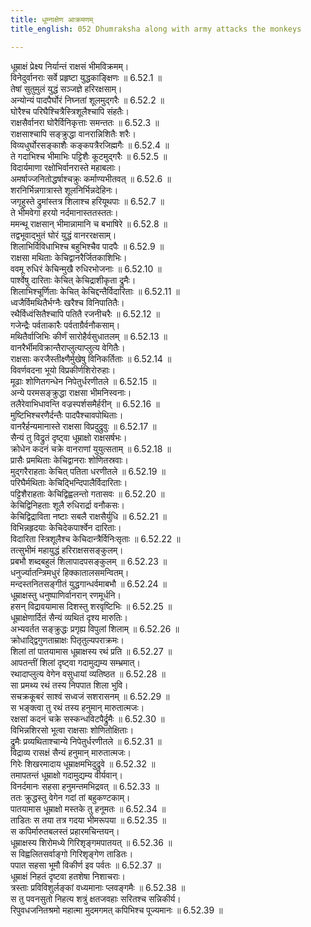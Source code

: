 ```yaml
---
title: धूम्नाक्षेण आक्रमणम्
title_english: 052 Dhumraksha along with army attacks the monkeys

---
```

<div class="audioEmbed"  caption="श्रीराम-हरिसीताराममूर्ति-घनपाठिभ्यां वचनम्" src="https://archive.org/download/Ramayana-recitation-Sriram-harisItArAmamUrti-Ghanapaati-v2/Kanda_6/Kanda_6_YK-052-Dhumraksha_along_with_army_attacks_the_monkeys_0.mp3"></div>

धूम्राक्षं प्रेक्ष्य निर्यान्तं राक्षसं भीमविक्रमम्।  
विनेदुर्वानराः सर्वे प्रहृष्टा युद्धकाङ्क्षिणः ॥ 6.52.1 ॥   
तेषां सुतुमुलं युद्धं सञ्जज्ञे हरिरक्षसाम्।  
अन्योन्यं पादपैर्घोरं निघ्नतां शूलमुद्गरैः ॥ 6.52.2 ॥   
घोरैश्च परिघैश्चित्रैस्त्रिशूलैश्चापि संहतैः।  
राक्षसैर्वानरा घोरैर्विनिकृत्ताः समन्ततः ॥ 6.52.3 ॥   
राक्षसाश्चापि सङ्क्रुद्धा वानरान्निशितैः शरैः।  
विव्यधुर्घोरसङ्काशैः कङ्कपत्रैरजिह्मगैः ॥ 6.52.4 ॥   
ते गदाभिश्च भीमाभिः पट्टिशैः कूटमुद्गरैः ॥ 6.52.5 ॥   
विदार्यमाणा रक्षोभिर्वानरास्ते महाबलाः।  
अमर्षाज्जनितोद्धर्षाश्चक्रुः कर्माण्यभीतवत् ॥ 6.52.6 ॥   
शरनिर्भिन्नगात्रास्ते शूलनिर्भिन्नदेहिनः।  
जगृहुस्ते द्रुमांस्तत्र शिलाश्च हरियूथपाः ॥ 6.52.7 ॥   
ते भीमवेगा हरयो नर्दमानास्ततस्ततः।  
ममन्थू राक्षसान् भीमान्नामानि च बभाषिरे ॥ 6.52.8 ॥   
तद्वभूवाद्भुतं घोरं युद्धं वानररक्षसाम्।  
शिलाभिर्विविधाभिश्च बहुभिश्चैव पादपैः ॥ 6.52.9 ॥   
राक्षसा मथिताः केचिद्वानरैर्जितकाशिभिः।  
ववमू रुधिरं केचिन्मुखै रुधिरभोजनाः ॥ 6.52.10 ॥   
पार्श्वेषु दारिताः केचित् केचिद्राशीकृता द्रुमैः।  
शिलाभिश्चूर्णिताः केचित् केचिद्दन्तैर्विदारिताः ॥ 6.52.11 ॥   
ध्वजैर्विमथितैर्भग्नैः खरैश्च विनिपातितैः।  
रथैर्विध्वंसितैश्चापि पतितै रजनीचरैः ॥ 6.52.12 ॥   
गजेन्द्रैः पर्वताकारैः पर्वताग्रैर्वनौकसाम्।  
मथितैर्वाजिभिः कीर्णं सारोहैर्वसुधातलम् ॥ 6.52.13 ॥   
वानरैर्भीमविक्रान्तैराप्लुत्याप्लुत्य वेगितैः।  
राक्षसाः करजैस्तीक्ष्णैर्मुखेषु विनिकर्तिताः ॥ 6.52.14 ॥   
विवर्णवदना भूयो विप्रकीर्णशिरोरुहाः।  
मूढाः शोणितगन्धेन निपेतुर्धरणीतले ॥ 6.52.15 ॥   
अन्ये परमसङ्क्रुद्धा राक्षसा भीमनिस्वनाः।  
तलैरेवाभिधावन्ति वज्रस्पर्शसमैर्हरीन् ॥ 6.52.16 ॥   
मुष्टिभिश्चरणैर्दन्तैः पादपैश्चावपोथिताः।  
वानरैर्हन्यमानास्ते राक्षसा विप्रदुद्रुवुः ॥ 6.52.17 ॥   
सैन्यं तु विद्रुतं दृष्ट्वा धूम्राक्षो राक्षसर्षभः।  
क्रोधेन कदनं चक्रे वानराणां युयुत्सताम् ॥ 6.52.18 ॥   
प्रासैः प्रमथिताः केचिद्वानराः शोणितस्रवाः।  
मुद्गरैराहताः केचित् पतिता धरणीतले ॥ 6.52.19 ॥   
परिघैर्मथिताः केचिद्भिन्दिपालैर्विदारिताः।  
पट्टिशैराहताः केचिद्विह्वलन्तो गतासवः ॥ 6.52.20 ॥   
केचिद्विनिहताः शूलै रुधिरार्द्रा वनौकसः।  
केचिद्विद्राविता नष्टाः सबलै राक्षसैर्युधि ॥ 6.52.21 ॥   
विभिन्नहृदयाः केचिदेकपार्श्वेन दारिताः।  
विदारिता स्त्रिशूलैश्च केचिदान्त्रैर्विनिःसृताः ॥ 6.52.22 ॥   
तत्सुभीमं महायुद्धं हरिराक्षससङ्कुलम्।  
प्रबभौ शब्दबहुलं शिलापादपसङ्कुलम् ॥ 6.52.23 ॥   
धनुर्ज्यातन्त्रिमधुरं हिक्कातालसमन्वितम्।  
मन्दस्तनितसङ्गीतं युद्धगान्धर्वमाबभौ ॥ 6.52.24 ॥   
धूम्राक्षस्तु धनुष्पाणिर्वानरान् रणमूर्धनि।  
हसन् विद्रावयामास दिशस्तु शरवृष्टिभिः ॥ 6.52.25 ॥   
धूम्राक्षेणार्दितं सैन्यं व्यथितं दृश्य मारुतिः।  
अभ्यवर्तत सङ्क्रुद्धः प्रगृह्य विपुलां शिलाम् ॥ 6.52.26 ॥   
क्रोधाद्द्विगुणताम्राक्षः पितृतुल्यपराक्रमः।  
शिलां तां पातयामास धूम्राक्षस्य रथं प्रति ॥ 6.52.27 ॥   
आपतन्तीं शिलां दृष्ट्वा गदामुद्यम्य सम्भ्रमात्।  
रथादाप्लुत्य वेगेन वसुधायां व्यतिष्ठत ॥ 6.52.28 ॥   
सा प्रमथ्य रथं तस्य निपपात शिला भुवि।  
सचक्रकूबरं साश्वं सध्वजं सशरासनम् ॥ 6.52.29 ॥   
स भङ्क्त्वा तु रथं तस्य हनुमान् मारुतात्मजः।  
रक्षसां कदनं चक्रे सस्कन्धविटपैर्द्रुमैः ॥ 6.52.30 ॥   
विभिन्नशिरसो भूत्वा राक्षसाः शोणितोक्षिताः।  
द्रुमैः प्रव्यथिताश्चान्ये निपेतुर्धरणीतले ॥ 6.52.31 ॥   
विद्राव्य रासक्षं सैन्यं हनुमान् मारुतात्मजः।  
गिरेः शिखरमादाय धूम्राक्षमभिदुद्रुवे ॥ 6.52.32 ॥   
तमापतन्तं धूम्राक्षो गदामुद्यम्य वीर्यवान्।  
विनर्दमानः सहसा हनुमन्तमभिद्रवत् ॥ 6.52.33 ॥   
ततः क्रुद्धस्तु वेगेन गदां तां बहुकण्टकाम्।  
पातयामास धूम्राक्षो मस्तके तु हनूमतः ॥ 6.52.34 ॥   
ताडितः स तया तत्र गदया भीमरूपया ॥ 6.52.35 ॥   
स कपिर्मारुतबलस्तं प्रहारमचिन्तयन्।  
धूम्राक्षस्य शिरोमध्ये गिरिशृङ्गमपातयत् ॥ 6.52.36 ॥   
स विह्वलितसर्वाङ्गो गिरिशृङ्गेण ताडितः।  
पपात सहसा भूमौ विकीर्ण इव पर्वतः ॥ 6.52.37 ॥   
धूम्राक्षं निहतं दृष्टवा हतशेषा निशाचराः।  
त्रस्ताः प्रविविशुर्लङ्कां वध्यमानाः प्लवङ्गमैः ॥ 6.52.38 ॥   
स तु पवनसुतो निहत्य शत्रुं क्षतजवहाः सरितश्च सन्निकीर्य।  
रिपुवधजनितश्रमो महात्मा मुदमगमत् कपिभिश्च पूज्यमानः ॥ 6.52.39 ॥   